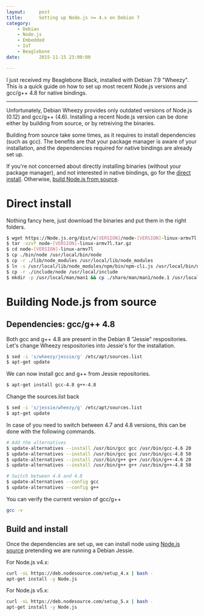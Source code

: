 ```yaml
---
layout:     post
title:      Setting up Node.js >= 4.x on Debian 7
category:
    - Debian
    - Node.js
    - Embedded
    - IoT
    - Beaglebone
date:       2015-11-15 23:00:00

---
```

I just received my Beaglebone Black, installed with Debian 7.9 "Wheezy".
This is a quick guide on how to set up most recent Node.js versions and gcc/g++ 4.8 for native bindings.

---

Unfortunately, Debian Wheezy provides only outdated versions of Node.js (0.12) and gcc/g++ (4.6).
Installing a recent Node.js version can be done either by building from source, or by retreiving the binaries.

Building from source take some times, as it requires to install dependencies (such as gcc). The benefits are that your package manager is aware of your installation, and the dependencies required for native bindings are already set up.  

If you're not concerned about directly installing binaries (without your package manager), and not interested in native bindings, go for the [direct install](#direct-install).
Otherwise, [build Node.js from source](#building-nodejs-from-source).


# Direct install
Nothing fancy here, just download the binaries and put them in the right folders.

```bash
$ wget https://Node.js.org/dist/v[VERSION]/node-[VERSION]-linux-armv7l.tar.gz
$ tar -xzvf node-[VERSION]-linux-armv7l.tar.gz
$ cd node-[VERSION]-linux-armv7l
$ cp ./bin/node /usr/local/bin/node
$ cp -r ./lib/node_modules /usr/local/lib/node_modules
$ ln -s /usr/local/lib/node_modules/npm/bin/npm-cli.js /usr/local/bin/npm
$ cp -r ./include/node /usr/local/include
$ mkdir -p /usr/local/man/man1 && cp ./share/man/man1/node.1 /usr/local/man/man1/node.1
```

# Building Node.js from source

## Dependencies: gcc/g++ 4.8
Both gcc and g++ 4.8 are present in the Debian 8 "Jessie" respositories. Let's change Wheezy respositories into Jessie's for the installation.

```bash
$ sed -i 's/wheezy/jessie/g' /etc/apt/sources.list
$ apt-get update
```

We can now install gcc and g++ from Jessie repositories.

```bash
$ apt-get install gcc-4.8 g++-4.8
```

Change the sources.list back

```bash
$ sed -i 's/jessie/wheezy/g' /etc/apt/sources.list
$ apt-get update
```

In case of you need to switch between 4.7 and 4.8 versions, this can be done with the following commands.

```bash
# Add the alternatives
$ update-alternatives --install /usr/bin/gcc gcc /usr/bin/gcc-4.6 20
$ update-alternatives --install /usr/bin/gcc gcc /usr/bin/gcc-4.8 50
$ update-alternatives --install /usr/bin/g++ g++ /usr/bin/g++-4.6 20
$ update-alternatives --install /usr/bin/g++ g++ /usr/bin/g++-4.8 50

# Switch between 4.6 and 4.8
$ update-alternatives --config gcc
$ update-alternatives --config g++
```

You can verify the current version of gcc/g++

```bash
gcc -v
```

## Build and install
Once the dependencies are set up, we can install node using [Node.js source](https://github.com/nodesource/distributions)
pretending we are running a Debian Jessie.

For Node.js v4.x:

```bash
curl -sL https://deb.nodesource.com/setup_4.x | bash -
apt-get install -y Node.js
```

For Node.js v5.x:

```bash
curl -sL https://deb.nodesource.com/setup_5.x | bash -
apt-get install -y Node.js
```
